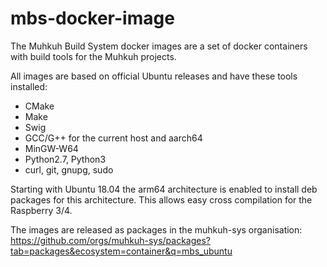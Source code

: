 # mbs-docker-image

The Muhkuh Build System docker images are a set of docker containers with build tools for the Muhkuh projects.


All images are based on official Ubuntu releases and have these tools installed:

* CMake
* Make
* Swig
* GCC/G++ for the current host and aarch64
* MinGW-W64
* Python2.7, Python3
* curl, git, gnupg, sudo

Starting with Ubuntu 18.04 the arm64 architecture is enabled to install deb packages for this architecture.
This allows easy cross compilation for the Raspberry 3/4.

The images are released as packages in the muhkuh-sys organisation: https://github.com/orgs/muhkuh-sys/packages?tab=packages&ecosystem=container&q=mbs_ubuntu
